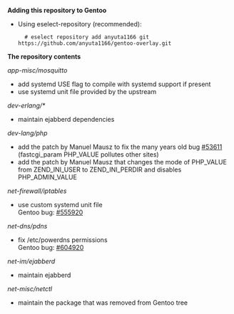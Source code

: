**Adding this repository to Gentoo**

* Using eselect-repository (recommended):

        # eselect repository add anyuta1166 git https://github.com/anyuta1166/gentoo-overlay.git

**The repository contents**

*app-misc/mosquitto*

* add systemd USE flag to compile with systemd support if present
* use systemd unit file provided by the upstream

*dev-erlang/\**

* maintain ejabberd dependencies

*dev-lang/php*

* add the patch by Manuel Mausz to fix the many years old bug [#53611](https://bugs.php.net/bug.php?id=53611) (fastcgi_param PHP_VALUE pollutes other sites)
* add the patch by Manuel Mausz that changes the mode of PHP_VALUE from ZEND_INI_USER to ZEND_INI_PERDIR and disables PHP_ADMIN_VALUE

*net-firewall/iptables*

* use custom systemd unit file\
  Gentoo bug: [#555920](https://bugs.gentoo.org/555920)

*net-dns/pdns*

* fix /etc/powerdns permissions\
  Gentoo bug: [#604920](https://bugs.gentoo.org/604920)

*net-im/ejabberd*

* maintain ejabberd

*net-misc/netctl*

* maintain the package that was removed from Gentoo tree
